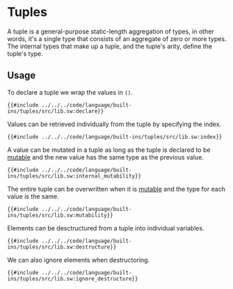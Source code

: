 # Tuples

A tuple is a general-purpose static-length aggregation of types, in other words, it's a single type that consists of an aggregate of zero or more types. The internal types that make up a tuple, and the tuple's arity, define the tuple's type.

## Usage

To declare a tuple we wrap the values in `()`.

```sway
{{#include ../../../code/language/built-ins/tuples/src/lib.sw:declare}}
```

Values can be retrieved individually from the tuple by specifying the index.

```sway
{{#include ../../../code/language/built-ins/tuples/src/lib.sw:index}}
```

A value can be mutated in a tuple as long as the tuple is declared to be [mutable](../variables/index.md) and the new value has the same type as the previous value.

```sway
{{#include ../../../code/language/built-ins/tuples/src/lib.sw:internal_mutability}}
```

The entire tuple can be overwritten when it is [mutable](../variables/index.md) and the type for each value is the same.

```sway
{{#include ../../../code/language/built-ins/tuples/src/lib.sw:mutability}}
```

Elements can be desctructured from a tuple into individual variables.

```sway
{{#include ../../../code/language/built-ins/tuples/src/lib.sw:destructure}}
```

We can also ignore elements when destructoring.

```sway
{{#include ../../../code/language/built-ins/tuples/src/lib.sw:ignore_destructure}}
```
